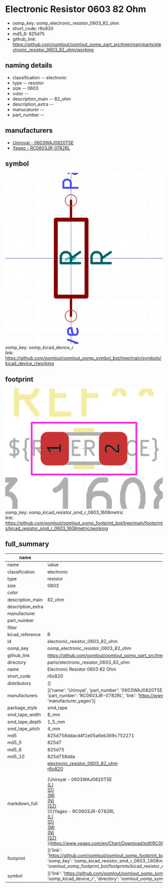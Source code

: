 # Electronic Resistor 0603 82 Ohm

  
* oomp_key: oomp_electronic_resistor_0603_82_ohm 
* short_code: r6o820
* md5_6: 825d75  
* github_link: https://github.com/oomlout/oomlout_oomp_part_src/tree/main/parts/electronic_resistor_0603_82_ohm/working  
## naming details
* classification -- electronic
* type -- resistor
* size -- 0603
* color -- 
* description_main -- 82_ohm
* description_extra -- 
* manucaturer -- 
* part_number -- 


## manufacturers
* [Uniroyal - 0603WAJ0820T5E]()  
* [Yageo - RC0603JR-0782RL](https://www.yageo.com/en/Chart/Download/pdf/RC0603JR-0782RL)  

## symbol

![](symbol/0/working/working_600.png)  
oomp_key: oomp_kicad_device_r  
link: https://github.com/oomlout/oomlout_oomp_symbol_bot/tree/main/symbols/kicad_device_r/working  

## footprint

![](footprint/0/working/working_600.png)  
oomp_key: oomp_kicad_resistor_smd_r_0603_1608metric  
link: https://github.com/oomlout/oomlout_oomp_footprint_bot/tree/main/footprints/kicad_resistor_smd_r_0603_1608metric/working  

## full_summary
| name | value | 
| --- | --- | 
| name | value | 
| classification | electronic | 
| type | resistor | 
| size | 0603 | 
| color |  | 
| description_main | 82_ohm | 
| description_extra |  | 
| manufacturer |  | 
| part_number |  | 
| filter |  | 
| kicad_reference | R | 
| id | electronic_resistor_0603_82_ohm | 
| oomp_key | oomp_electronic_resistor_0603_82_ohm | 
| github_link | https://github.com/oomlout/oomlout_oomp_part_src/tree/main/parts/electronic_resistor_0603_82_ohm/working | 
| directory | parts/electronic_resistor_0603_82_ohm | 
| name | Electronic Resistor 0603 82 Ohm | 
| short_code | r6o820 | 
| distributors | [] | 
| manufacturers | [{'name': 'Uniroyal', 'part_number': '0603WAJ0820T5E', 'link': '', 'id': 'manufacturer_uniroyal'}, {'name': 'Yageo', 'part_number': 'RC0603JR-0782RL', 'link': 'https://www.yageo.com/en/Chart/Download/pdf/RC0603JR-0782RL', 'id': 'manufacturer_yageo'}] | 
| package_style | smd_tape | 
| smd_tape_width | 8_mm | 
| smd_tape_depth | 1_5_mm | 
| smd_tape_pitch | 4_mm | 
| md5 | 825d758ddacd4f1e05a6eb369c752271 | 
| md5_5 | 825d7 | 
| md5_6 | 825d75 | 
| md5_10 | 825d758dda | 
| markdown_full | [electronic_resistor_0603_82_ohm](https://github.com/oomlout/oomlout_oomp_part_src/tree/main/parts/electronic_resistor_0603_82_ohm/working)<br>[r6o820](https://github.com/oomlout/oomlout_oomp_part_src/tree/main/parts/electronic_resistor_0603_82_ohm/working)<br><br>[Uniroyal - 0603WAJ0820T5E<br>[(L)<br>](https://www.lcsc.com/search?q=0603WAJ0820T5E)[(D)<br>](https://www.digikey.com/en/products?,keywords=0603WAJ0820T5E)[(M)<br>](https://www.mouser.com/Search/Refine?Keyword=0603WAJ0820T5E)[(N)<br>](https://www.newark.com/search?st=0603WAJ0820T5E)[(SZ)<br>](https://so.szlcsc.com/global.html?k=0603WAJ0820T5E)]()[Yageo - RC0603JR-0782RL<br>[(L)<br>](https://www.lcsc.com/search?q=RC0603JR-0782RL)[(D)<br>](https://www.digikey.com/en/products?,keywords=RC0603JR-0782RL)[(M)<br>](https://www.mouser.com/Search/Refine?Keyword=RC0603JR-0782RL)[(N)<br>](https://www.newark.com/search?st=RC0603JR-0782RL)[(SZ)<br>](https://so.szlcsc.com/global.html?k=RC0603JR-0782RL)](https://www.yageo.com/en/Chart/Download/pdf/RC0603JR-0782RL) | 
| footprint | [{'link': 'https://github.com/oomlout/oomlout_oomp_footprint_bot/tree/main/foootprntss/kicad_resistor_smd_r_0603_1608metric', 'oomp_key': 'oomp_kicad_resistor_smd_r_0603_1608metric', 'directory': 'oomlout_oomp_footprint_bot/footprints/kicad_resistor_smd_r_0603_1608metric//working/working.kicad_mod'}] | 
| symbol | [{'link': 'https://github.com/oomlout/oomlout_oomp_symbol_bot/tree/main/symbols/kicad_device_r', 'oomp_key': 'oomp_kicad_device_r', 'directory': 'oomlout_oomp_symbol_bot/symbols/kicad_device_r//working/working.kicad_sym'}] | 
